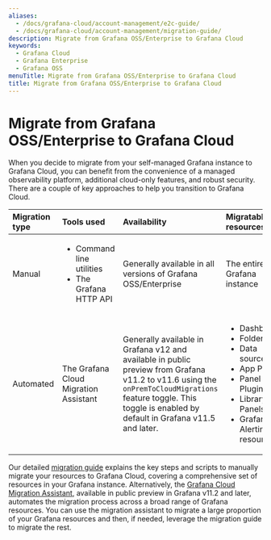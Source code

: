 ```yaml
---
aliases:
  - /docs/grafana-cloud/account-management/e2c-guide/
  - /docs/grafana-cloud/account-management/migration-guide/
description: Migrate from Grafana OSS/Enterprise to Grafana Cloud
keywords:
  - Grafana Cloud
  - Grafana Enterprise
  - Grafana OSS
menuTitle: Migrate from Grafana OSS/Enterprise to Grafana Cloud
title: Migrate from Grafana OSS/Enterprise to Grafana Cloud
---
```


# Migrate from Grafana OSS/Enterprise to Grafana Cloud

When you decide to migrate from your self-managed Grafana instance to Grafana Cloud, you can benefit from the convenience of a managed observability platform, additional cloud-only features, and robust security. There are a couple of key approaches to help you transition to Grafana Cloud.

| Migration type | Tools used                                                            | Availability                                                                                                                                                                                                     | Migratable resources                                                                                                                                                  |
| :------------- | :-------------------------------------------------------------------- | :--------------------------------------------------------------------------------------------------------------------------------------------------------------------------------------------------------------- | :-------------------------------------------------------------------------------------------------------------------------------------------------------------------- |
| Manual         | <ul><li>Command line utilities</li><li>The Grafana HTTP API</li></ul> | Generally available in all versions of Grafana OSS/Enterprise                                                                                                                                                    | The entire Grafana instance                                                                                                                                           |
| Automated      | The Grafana Cloud Migration Assistant                                 | Generally available in Grafana v12 and available in public preview from Grafana v11.2 to v11.6 using the `onPremToCloudMigrations` feature toggle. This toggle is enabled by default in Grafana v11.5 and later. | <ul><li>Dashboards</li><li>Folders</li><li>Data sources</li><li>App Plugins</li><li>Panel Plugins</li><li>Library Panels</li><li>Grafana Alerting resources</li></ul> |

Our detailed [migration guide](https://grafana.com/docs/grafana-cloud/account-management/migration-guide/manually-migrate-to-grafana-cloud/) explains the key steps and scripts to manually migrate your resources to Grafana Cloud, covering a comprehensive set of resources in your Grafana instance. Alternatively, the [Grafana Cloud Migration Assistant](https://grafana.com/docs/grafana-cloud/account-management/migration-guide/cloud-migration-assistant/), available in public preview in Grafana v11.2 and later, automates the migration process across a broad range of Grafana resources. You can use the migration assistant to migrate a large proportion of your Grafana resources and then, if needed, leverage the migration guide to migrate the rest.
